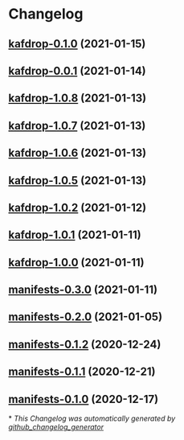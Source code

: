 # Changelog

## [kafdrop-0.1.0](https://github.com/florentinadolf/helm-charts/tree/kafdrop-0.1.0) (2021-01-15)

## [kafdrop-0.0.1](https://github.com/florentinadolf/helm-charts/tree/kafdrop-0.0.1) (2021-01-14)

## [kafdrop-1.0.8](https://github.com/florentinadolf/helm-charts/tree/kafdrop-1.0.8) (2021-01-13)

## [kafdrop-1.0.7](https://github.com/florentinadolf/helm-charts/tree/kafdrop-1.0.7) (2021-01-13)

## [kafdrop-1.0.6](https://github.com/florentinadolf/helm-charts/tree/kafdrop-1.0.6) (2021-01-13)

## [kafdrop-1.0.5](https://github.com/florentinadolf/helm-charts/tree/kafdrop-1.0.5) (2021-01-13)

## [kafdrop-1.0.2](https://github.com/florentinadolf/helm-charts/tree/kafdrop-1.0.2) (2021-01-12)

## [kafdrop-1.0.1](https://github.com/florentinadolf/helm-charts/tree/kafdrop-1.0.1) (2021-01-11)

## [kafdrop-1.0.0](https://github.com/florentinadolf/helm-charts/tree/kafdrop-1.0.0) (2021-01-11)

## [manifests-0.3.0](https://github.com/florentinadolf/helm-charts/tree/manifests-0.3.0) (2021-01-11)

## [manifests-0.2.0](https://github.com/florentinadolf/helm-charts/tree/manifests-0.2.0) (2021-01-05)

## [manifests-0.1.2](https://github.com/florentinadolf/helm-charts/tree/manifests-0.1.2) (2020-12-24)

## [manifests-0.1.1](https://github.com/florentinadolf/helm-charts/tree/manifests-0.1.1) (2020-12-21)

## [manifests-0.1.0](https://github.com/florentinadolf/helm-charts/tree/manifests-0.1.0) (2020-12-17)



\* *This Changelog was automatically generated by [github_changelog_generator](https://github.com/github-changelog-generator/github-changelog-generator)*
